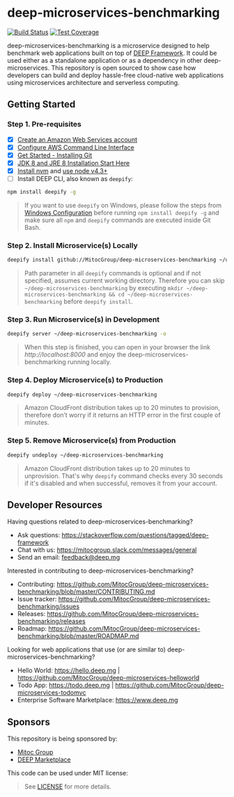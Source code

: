 deep-microservices-benchmarking
===============================

[![Build Status](https://travis-ci.org/MitocGroup/deep-microservices-benchmarking.svg?branch=master)](https://travis-ci.org/MitocGroup/deep-microservices-benchmarking)
[![Test Coverage](https://codeclimate.com/repos/579230941b5f1a4f910012b9/badges/56076cd4e0183ecdbf45/coverage.svg)](https://codeclimate.com/repos/579230941b5f1a4f910012b9/coverage)

deep-microservices-benchmarking is a microservice designed to help benchmark web applications built
on top of [DEEP Framework](https://github.com/MitocGroup/deep-framework). It could be used either
as a standalone application or as a dependency in other deep-microservices. This repository is open
sourced to show case how developers can build and deploy hassle-free cloud-native web applications
using microservices architecture and serverless computing.


## Getting Started

### Step 1. Pre-requisites

- [x] [Create an Amazon Web Services account](https://www.youtube.com/watch?v=WviHsoz8yHk)
- [x] [Configure AWS Command Line Interface](https://docs.aws.amazon.com/cli/latest/userguide/cli-chap-getting-started.html)
- [x] [Get Started - Installing Git](https://git-scm.com/book/en/v2/Getting-Started-Installing-Git)
- [x] [JDK 8 and JRE 8 Installation Start Here](https://docs.oracle.com/javase/8/docs/technotes/guides/install/install_overview.html)
- [x] [Install nvm](https://github.com/creationix/nvm#install-script) and [use node v4.3+](https://github.com/creationix/nvm#usage)
- [ ] Install DEEP CLI, also known as `deepify`:

```bash
npm install deepify -g
```

> If you want to use `deepify` on Windows, please follow the steps from
[Windows Configuration](https://github.com/MitocGroup/deep-framework/blob/master/docs/windows.md)
before running `npm install deepify -g` and make sure all `npm` and `deepify` commands are executed
inside Git Bash.

### Step 2. Install Microservice(s) Locally

```bash
deepify install github://MitocGroup/deep-microservices-benchmarking ~/deep-microservices-benchmarking
```

> Path parameter in all `deepify` commands is optional and if not specified, assumes current
working directory. Therefore you can skip `~/deep-microservices-benchmarking` by executing
`mkdir ~/deep-microservices-benchmarking && cd ~/deep-microservices-benchmarking` before `deepify install`.

### Step 3. Run Microservice(s) in Development

```bash
deepify server ~/deep-microservices-benchmarking -o
```

> When this step is finished, you can open in your browser the link *http://localhost:8000*
and enjoy the deep-microservices-benchmarking running locally.

### Step 4. Deploy Microservice(s) to Production

```bash
deepify deploy ~/deep-microservices-benchmarking
```

> Amazon CloudFront distribution takes up to 20 minutes to provision, therefore don’t worry
if it returns an HTTP error in the first couple of minutes.

### Step 5. Remove Microservice(s) from Production

```bash
deepify undeploy ~/deep-microservices-benchmarking
```

> Amazon CloudFront distribution takes up to 20 minutes to unprovision. That's why `deepify`
command checks every 30 seconds if it's disabled and when successful, removes it from your account.


## Developer Resources

Having questions related to deep-microservices-benchmarking?

- Ask questions: https://stackoverflow.com/questions/tagged/deep-framework
- Chat with us: https://mitocgroup.slack.com/messages/general
- Send an email: feedback@deep.mg

Interested in contributing to deep-microservices-benchmarking?

- Contributing: https://github.com/MitocGroup/deep-microservices-benchmarking/blob/master/CONTRIBUTING.md
- Issue tracker: https://github.com/MitocGroup/deep-microservices-benchmarking/issues
- Releases: https://github.com/MitocGroup/deep-microservices-benchmarking/releases
- Roadmap: https://github.com/MitocGroup/deep-microservices-benchmarking/blob/master/ROADMAP.md

Looking for web applications that use (or are similar to) deep-microservices-benchmarking?

- Hello World: https://hello.deep.mg | https://github.com/MitocGroup/deep-microservices-helloworld
- Todo App: https://todo.deep.mg | https://github.com/MitocGroup/deep-microservices-todomvc
- Enterprise Software Marketplace: https://www.deep.mg


## Sponsors

This repository is being sponsored by:
- [Mitoc Group](https://www.mitocgroup.com)
- [DEEP Marketplace](https://www.deep.mg)

This code can be used under MIT license:
> See [LICENSE](https://github.com/MitocGroup/deep-microservices-benchmarking/blob/master/LICENSE) for more details.
